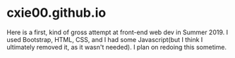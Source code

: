 # cxie00.github.io

Here is a first, kind of gross attempt at front-end web dev in Summer 2019. I used Bootstrap, HTML, CSS, and I had some Javascript(but I think I ultimately removed it, as it wasn't needed). 
I plan on redoing this sometime.  
